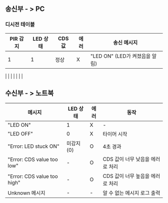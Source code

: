 ## 송신부 - > PC 
### 디시전 테이블 
| PIR 감지       | LED 상태 |  CDS 값  | 에러      |       송신 메시지             |
|------------|-------------|----------|-----------|------------------------------|
|     1      |     1       |   정상    |   X       | "LED ON" (LED가 켜졌음을 알림)|
|
|
|
|
|
|
|






## 수신부 - > 노트북 
| 메시지       | LED 상태  |  에러    | 동작       |  
|------------|-----------|-----------|-----------|
| "LED ON"   | 1          |X      |     -      | LED가 켜졌음을 확인 후 로그 출력    |
|"LED OFF"    | 0         | X    | 타이머 시작 | LED가 꺼졌음을 확인 후 로그 출력|
| "Error: LED stuck ON"| 미감지(0)| O    | 4초 경과    | LED가 꺼지지 않음을 에러로 처리  |
|"Error: CDS value too low"| - | O      |CDS 값이 너무 낮음을 에러로 처리 |
|"Error: CDS value too high"|-| O   |CDS 값이 너무 높음을 에러로 처리 |
|Unknown 메시지| - | - | 알 수 없는 메시지 로그 출력|
